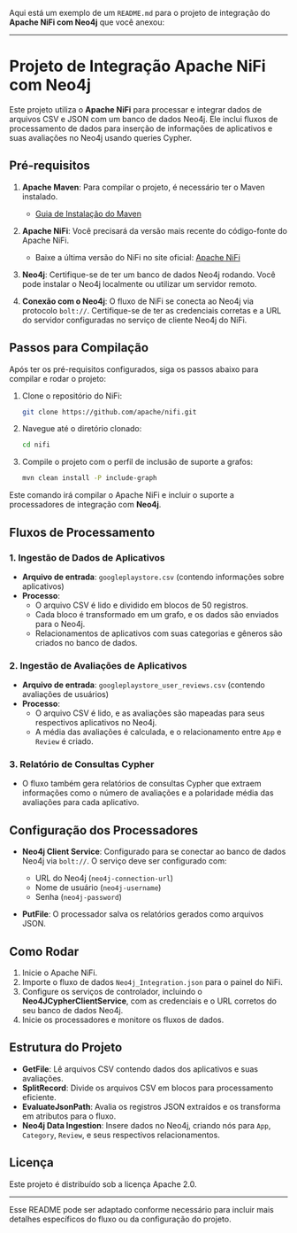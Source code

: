 Aqui está um exemplo de um `README.md` para o projeto de integração do **Apache NiFi com Neo4j** que você anexou:

---

# Projeto de Integração Apache NiFi com Neo4j

Este projeto utiliza o **Apache NiFi** para processar e integrar dados de arquivos CSV e JSON com um banco de dados Neo4j. Ele inclui fluxos de processamento de dados para inserção de informações de aplicativos e suas avaliações no Neo4j usando queries Cypher.

## Pré-requisitos

1. **Apache Maven**: Para compilar o projeto, é necessário ter o Maven instalado.
   - [Guia de Instalação do Maven](https://maven.apache.org/install.html)

2. **Apache NiFi**: Você precisará da versão mais recente do código-fonte do Apache NiFi.
   - Baixe a última versão do NiFi no site oficial: [Apache NiFi](https://nifi.apache.org/download.html)

3. **Neo4j**: Certifique-se de ter um banco de dados Neo4j rodando. Você pode instalar o Neo4j localmente ou utilizar um servidor remoto.

4. **Conexão com o Neo4j**: O fluxo de NiFi se conecta ao Neo4j via protocolo `bolt://`. Certifique-se de ter as credenciais corretas e a URL do servidor configuradas no serviço de cliente Neo4j do NiFi.

## Passos para Compilação

Após ter os pré-requisitos configurados, siga os passos abaixo para compilar e rodar o projeto:

1. Clone o repositório do NiFi:
   ```bash
   git clone https://github.com/apache/nifi.git
   ```

2. Navegue até o diretório clonado:
   ```bash
   cd nifi
   ```

3. Compile o projeto com o perfil de inclusão de suporte a grafos:
   ```bash
   mvn clean install -P include-graph
   ```

Este comando irá compilar o Apache NiFi e incluir o suporte a processadores de integração com **Neo4j**.

## Fluxos de Processamento

### 1. **Ingestão de Dados de Aplicativos**

- **Arquivo de entrada**: `googleplaystore.csv` (contendo informações sobre aplicativos)
- **Processo**:
  - O arquivo CSV é lido e dividido em blocos de 50 registros.
  - Cada bloco é transformado em um grafo, e os dados são enviados para o Neo4j.
  - Relacionamentos de aplicativos com suas categorias e gêneros são criados no banco de dados.

### 2. **Ingestão de Avaliações de Aplicativos**

- **Arquivo de entrada**: `googleplaystore_user_reviews.csv` (contendo avaliações de usuários)
- **Processo**:
  - O arquivo CSV é lido, e as avaliações são mapeadas para seus respectivos aplicativos no Neo4j.
  - A média das avaliações é calculada, e o relacionamento entre `App` e `Review` é criado.

### 3. **Relatório de Consultas Cypher**

- O fluxo também gera relatórios de consultas Cypher que extraem informações como o número de avaliações e a polaridade média das avaliações para cada aplicativo.

## Configuração dos Processadores

- **Neo4j Client Service**: Configurado para se conectar ao banco de dados Neo4j via `bolt://`. O serviço deve ser configurado com:
  - URL do Neo4j (`neo4j-connection-url`)
  - Nome de usuário (`neo4j-username`)
  - Senha (`neo4j-password`)

- **PutFile**: O processador salva os relatórios gerados como arquivos JSON.

## Como Rodar

1. Inicie o Apache NiFi.
2. Importe o fluxo de dados `Neo4j_Integration.json` para o painel do NiFi.
3. Configure os serviços de controlador, incluindo o **Neo4JCypherClientService**, com as credenciais e o URL corretos do seu banco de dados Neo4j.
4. Inicie os processadores e monitore os fluxos de dados.

## Estrutura do Projeto

- **GetFile**: Lê arquivos CSV contendo dados dos aplicativos e suas avaliações.
- **SplitRecord**: Divide os arquivos CSV em blocos para processamento eficiente.
- **EvaluateJsonPath**: Avalia os registros JSON extraídos e os transforma em atributos para o fluxo.
- **Neo4j Data Ingestion**: Insere dados no Neo4j, criando nós para `App`, `Category`, `Review`, e seus respectivos relacionamentos.

## Licença

Este projeto é distribuído sob a licença Apache 2.0.

---

Esse README pode ser adaptado conforme necessário para incluir mais detalhes específicos do fluxo ou da configuração do projeto.